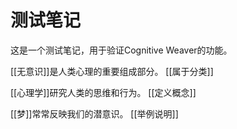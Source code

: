 # 测试笔记

这是一个测试笔记，用于验证Cognitive Weaver的功能。

[[无意识]]是人类心理的重要组成部分。 [[属于分类]]

[[心理学]]研究人类的思维和行为。 [[定义概念]]

[[梦]]常常反映我们的潜意识。 [[举例说明]]
